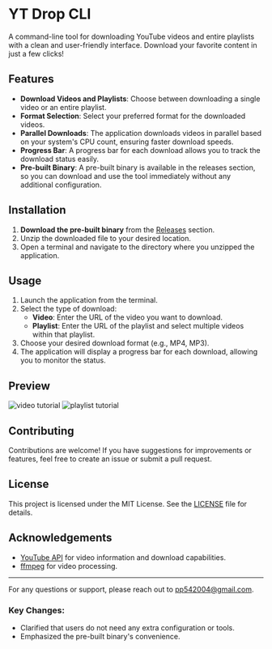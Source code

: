 
# YT Drop CLI

A command-line tool for downloading YouTube videos and entire playlists with a clean and user-friendly interface. Download your favorite content in just a few clicks!

## Features

- **Download Videos and Playlists**: Choose between downloading a single video or an entire playlist.
- **Format Selection**: Select your preferred format for the downloaded videos.
- **Parallel Downloads**: The application downloads videos in parallel based on your system's CPU count, ensuring faster download speeds.
- **Progress Bar**: A progress bar for each download allows you to track the download status easily.
- **Pre-built Binary**: A pre-built binary is available in the releases section, so you can download and use the tool immediately without any additional configuration.

## Installation

1. **Download the pre-built binary** from the [Releases](https://github.com/Parth002933v/YT-Drop/releases) section.
2. Unzip the downloaded file to your desired location.
3. Open a terminal and navigate to the directory where you unzipped the application.

## Usage

1. Launch the application from the terminal.
2. Select the type of download:
   - **Video**: Enter the URL of the video you want to download.
   - **Playlist**: Enter the URL of the playlist and select multiple videos within that playlist.
3. Choose your desired download format (e.g., MP4, MP3).
4. The application will display a progress bar for each download, allowing you to monitor the status.

## Preview
![video tutorial](https://github.com/user-attachments/assets/4c545656-ccb5-4837-b966-2d3bbf1ff492)
![playlist tutorial](https://github.com/user-attachments/assets/edc72016-00ce-4b12-8ea1-029de995caa6)

## Contributing

Contributions are welcome! If you have suggestions for improvements or features, feel free to create an issue or submit a pull request.

## License

This project is licensed under the MIT License. See the [LICENSE](LICENSE) file for details.

## Acknowledgements

- [YouTube API](https://developers.google.com/youtube/v3) for video information and download capabilities.
- [ffmpeg](https://ffmpeg.org/) for video processing.

---

For any questions or support, please reach out to pp542004@gmail.com.

### Key Changes:
- Clarified that users do not need any extra configuration or tools.
- Emphasized the pre-built binary's convenience.
